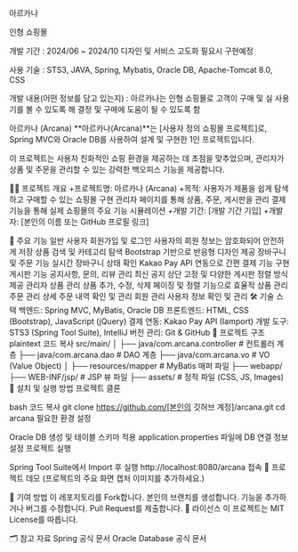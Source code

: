 아르카나

인형 쇼핑몰

개발 기간 : 2024/06 ~ 2024/10
디자인 및 서비스 고도화 필요시 구현예정

사용 기술 : STS3, JAVA, Spring, Mybatis, Oracle DB, Apache-Tomcat 8.0, CSS

개발 내용(어떤 정보를 담고 있는지) : 아르카나는 인형 쇼핑몰로 고객이 구매 및 실 사용기를 볼 수 있도록 해 결정 및 구매에 도움이 될 수 있도록 함


아르카나 (Arcana)
**아르카나(Arcana)**는 [사용자 정의 쇼핑몰 프로젝트]로, Spring MVC와 Oracle DB를 사용하여 설계 및 구현한 1인 프로젝트입니다.

이 프로젝트는 사용자 친화적인 쇼핑 환경을 제공하는 데 초점을 맞추었으며, 관리자가 상품 및 주문을 관리할 수 있는 강력한 백오피스 기능을 제공합니다.

🧙‍♂️ 프로젝트 개요
+프로젝트명: 아르카나 (Arcana)
+목적:
사용자가 제품을 쉽게 탐색하고 구매할 수 있는 쇼핑몰 구현
관리자 페이지를 통해 상품, 주문, 게시판을 관리
결제 기능을 통해 실제 쇼핑몰의 주요 기능 시뮬레이션
+개발 기간: [개발 기간 기입]
+개발자: [본인의 이름 또는 GitHub 프로필 링크]

📌 주요 기능
일반 사용자
회원가입 및 로그인
사용자의 회원 정보는 암호화되어 안전하게 저장
상품 검색 및 카테고리 탐색
Bootstrap 기반으로 반응형 디자인 제공
장바구니 및 주문 기능
실시간 장바구니 상태 확인
Kakao Pay API 연동으로 간편 결제 기능 구현
게시판 기능
공지사항, 문의, 리뷰 관리
최신 공지 상단 고정 및 다양한 게시판 정렬 방식 제공
관리자
상품 관리
상품 추가, 수정, 삭제
페이징 및 정렬 기능으로 효율적 상품 관리
주문 관리
상세 주문 내역 확인 및 관리
회원 관리
사용자 정보 확인 및 관리
🛠 기술 스택
백엔드: Spring MVC, MyBatis, Oracle DB
프론트엔드: HTML, CSS (Bootstrap), JavaScript (jQuery)
결제 연동: Kakao Pay API (Iamport)
개발 도구: STS3 (Spring Tool Suite), IntelliJ
버전 관리: Git & GitHub
📂 프로젝트 구조
plaintext
코드 복사
src/main/
│
├── java/com.arcana.controller      # 컨트롤러 계층
├── java/com.arcana.dao             # DAO 계층
├── java/com.arcana.vo              # VO (Value Object)
│
├── resources/mapper                # MyBatis 매퍼 파일
├── webapp/
    ├── WEB-INF/jsp/               # JSP 뷰 파일
    ├── assets/                    # 정적 파일 (CSS, JS, Images)
🚀 설치 및 실행 방법
프로젝트 클론

bash
코드 복사
git clone https://github.com/[본인의 깃허브 계정]/arcana.git
cd arcana
필요한 환경 설정

Oracle DB 생성 및 테이블 스키마 적용
application.properties 파일에 DB 연결 정보 설정
프로젝트 실행

Spring Tool Suite에서 Import 후 실행
http://localhost:8080/arcana 접속
📸 프로젝트 데모
(프로젝트의 주요 화면 캡처 이미지를 추가하세요.)

🤝 기여 방법
이 레포지토리를 Fork합니다.
본인의 브랜치를 생성합니다.
기능을 추가하거나 버그를 수정합니다.
Pull Request를 제출합니다.
📄 라이선스
이 프로젝트는 MIT License를 따릅니다.

🗂 참고 자료
Spring 공식 문서
Oracle Database 공식 문서
